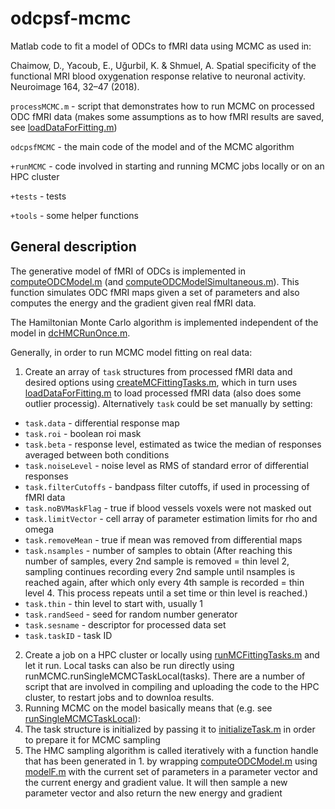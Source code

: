 # odcpsf-mcmc
Matlab code to fit a model of ODCs to fMRI data using MCMC as used in:

Chaimow, D., Yacoub, E., Uğurbil, K. & Shmuel, A. Spatial specificity of the functional MRI blood oxygenation response relative to neuronal activity. Neuroimage 164, 32–47 (2018).

`processMCMC.m` - script that demonstrates how to run MCMC on processed ODC fMRI data (makes some assumptions as to how fMRI results are saved, see [loadDataForFitting.m](+runMCMC/private/loadDataForFitting.m))

`odcpsfMCMC` - the main code of the model and of the MCMC algorithm

`+runMCMC` - code involved in starting and running MCMC jobs locally or on an HPC cluster

`+tests` - tests

`+tools` - some helper functions

## General description

The generative model of fMRI of ODCs is implemented in [computeODCModel.m](odcpsfMCMC/computeODCModel.m) (and [computeODCModelSimultaneous.m](odcpsfMCMC/computeODCModelSimultaneous.m)). This function simulates ODC fMRI maps given a set of parameters and also computes the energy and the gradient given real fMRI data.

The Hamiltonian Monte Carlo algorithm is implemented independent of the model in [dcHMCRunOnce.m](odcpsfMCMC/dcHMCRunOnce.m).

Generally, in order to run MCMC model fitting on real data:

1. Create an array of `task` structures from processed fMRI data and desired options using [createMCFittingTasks.m](+runMCMC/createMCFittingTasks.m), which in turn uses [loadDataForFitting.m](+runMCMC/private/loadDataForFitting.m) to load processed fMRI data (also does some outlier processig). Alternatively `task` could be set manually by setting:
  - `task.data` - differential response map
  - `task.roi` - boolean roi mask
  - `task.beta` - response level, estimated as twice the median of responses averaged between both conditions
  - `task.noiseLevel` - noise level as RMS of standard error of differential responses
  - `task.filterCutoffs` - bandpass filter cutoffs, if used in processing of fMRI data
  - `task.noBVMaskFlag` - true if blood vessels voxels were not masked out
  - `task.limitVector` - cell array of parameter estimation limits for rho and omega
  - `task.removeMean` - true if mean was removed from differential maps
  - `task.nsamples` - number of samples to obtain  (After reaching this number of samples, every 2nd sample is removed = thin level 2, sampling continues recording every 2nd sample until nsamples is reached again, after which only every 4th sample is recorded = thin level 4. This process repeats until a set time or thin level is reached.)
  - `task.thin` - thin level to start with, usually 1
  - `task.randSeed` - seed for random number generator
  - `task.sesname` - descriptor for processed data set
  - `task.taskID` - task ID
2. Create a job on a HPC cluster or locally using [runMCFittingTasks.m](+runMCMC/runMCFittingTasks.m) and let it run. Local tasks can also be run directly using runMCMC.runSingleMCMCTaskLocal(tasks). There are a number of script that are involved in compiling and uploading the code to the HPC cluster, to restart jobs and to downloa results.  
3. Running MCMC on the model basically means that (e.g. see [runSingleMCMCTaskLocal](+runMCMC/runSingleMCMCTaskLocal.m)):
  1. The task structure is initialized by passing it to  [initializeTask.m](odcpsfMCMC/dcHMCRunOnce.m) in order to prepare it for MCMC sampling
  3. The HMC sampling algorithm is called iteratively with a function handle that has been generated in 1. by wrapping [computeODCModel.m](odcpsfMCMC/computeODCModel.m) using [modelF.m](odcpsfMCMC/modelF.m) with the current set of parameters in a parameter vector and the current energy and gradient value. It will then sample a new parameter vector and also return the new energy and gradient 

